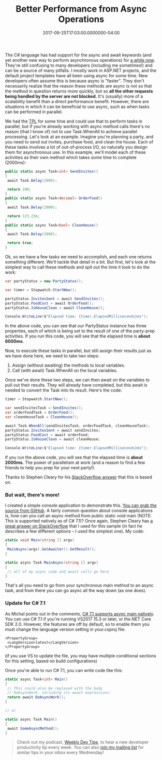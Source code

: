 ﻿---
title: Better Performance from Async Operations
date: "2017-09-25T17:03:00.0000000-04:00"
description: The C# language has had support for the async and await keywords
featuredImage: /img/better-performance-from-async-operations.png
---

The C# language has had support for the async and await keywords (and yet another new way to perform asynchronous operations) for [a while now](https://stackoverflow.com/questions/13179923/which-net-version-for-c-sharp-5-async-features). They're still confusing to many developers (including me sometimes!) and can be a source of many pitfalls. I mostly work in ASP.NET projects, and the default project templates have all been using async for some time. New developers often assume this is because async is "faster". They don't necessarily realize that the reason these methods are async is not so that the method in question returns more quickly, but so **all the other requests being handled by the server are not blocked.** It's (usually) more of a scalability benefit than a direct performance benefit. However, there are situations in which it can be beneficial to use async, such as when tasks can be performed in parallel.

We had the [TPL](https://msdn.microsoft.com/en-us/library/dd537609(v=vs.100).aspx) for some time and could use that to perform tasks in parallel, but if you're already working with async method calls there's no reason (that I know of) not to use Task.WhenAll to achieve parallel processing. Let's look at an example. Imagine you're planning a party, and you need to send out invites, purchase food, and clean the house. Each of these tasks involves a lot of out-of-process I/O, so naturally you design them for asynchronous use. In this example, we'll model each of these activities as their own method which takes some time to complete (2000ms):

```csharp
public static async Task<int> SendInvites()
{
 await Task.Delay(2000);

 return 100;
}
public static async Task<decimal> OrderFood()
{
 await Task.Delay(2000);

 return 123.23m;
}
public static async Task<bool> CleanHouse()
{
 await Task.Delay(2000);

 return true;
}
```

Ok, so we have a few tasks we need to accomplish, and each one returns something different. We'll tackle that detail in a bit. But first, let's look at the simplest way to call these methods and spit out the time it took to do the work:

```csharp
var partyStatus = new PartyStatus();

var timer = Stopwatch.StartNew();

partyStatus.InvitesSent = await SendInvites();
partyStatus.FoodCost = await OrderFood();
partyStatus.IsHouseClean = await CleanHouse();

Console.WriteLine($"Elapsed time: {timer.ElapsedMilliseconds}ms");
```

In the above code, you can see that our PartyStatus instance has three properties, each of which is being set to the result of one of the party-prep activities. If you run this code, you will see that the elapsed time is **about 6000ms**.

Now, to execute these tasks in parallel, but still assign their results just as we have done here, we need to take two steps:

1. Assign (without awaiting) the methods to local variables.
2. Call (with await) Task.WhenAll on the local variables.

Once we've done these two steps, we can then await on the variables to pull out their results. They will already have completed, but this await is needed to convert the Task into its result. Here's the code:

```csharp
timer = Stopwatch.StartNew();

var sendInvitesTask = SendInvites();
var orderFoodTask = OrderFood();
var cleanHouseTask = CleanHouse();

await Task.WhenAll(sendInvitesTask, orderFoodTask, cleanHouseTask);
partyStatus.InvitesSent = await sendInvites;
partyStatus.FoodCost = await orderFood;
partyStatus.IsHouseClean = await cleanHouse;

Console.WriteLine($"Elapsed time: {timer.ElapsedMilliseconds}ms");
```

If you run the above code, you will see that the elapsed time is **about 2000ms**. The power of parallelism at work (and a reason to find a few friends to help you prep for your next party!).

Thanks to Stephen Cleary for his [StackOverflow answer](https://stackoverflow.com/a/17197786/13729) that this is based on.

### But wait, there's more!

I created a simple console application to demonstrate this. [You can grab the source from GitHub](https://github.com/ardalis/WhenAllTest). A fairly common question about console applications is, how can you call an async method from public static void main (NOTE: This is supported natively as of C# 7.1)? Once again, Stephen Cleary has [a great answer on StackOverflow](https://stackoverflow.com/a/9212343/13729) that I used for this sample (in fact he describes a few different options – I used the simplest one). My code:

```csharp
static void Main(string [] args)
{
 MainAsync(args).GetAwaiter().GetResult();
}

static async Task MainAsync(string [] args)
{
 // all of my async code and await calls go here
}
```

That's all you need to go from your synchronous main method to an async task, and from there you can go async all the way down (as one does).

### Update for C# 7.1

As Michal points out in the comments, [C# 7.1 supports async main natively](https://docs.microsoft.com/en-us/dotnet/csharp/whats-new/csharp-7-1). You can use C# 7.1 if you're running VS2017 15.3 or later, or the.NET Core SDK 2.0. However, the features are off by default, so to enable them you must change the language version setting in your.csproj file:

```
<PropertyGroup>
 <LangVersion>latest</LangVersion>
</PropertyGroup>
```

(if you use VS to update the file, you may have multiple conditional sections for this setting, based on build configurations)

Once you're able to run C# 7.1, you can write code like this:

```csharp
static async Task<int> Main()
{
 // This could also be replaced with the body
 // DoAsyncWork, including its await expressions:
 return await DoAsyncWork();
}

// or

static async Task Main()
{
 await SomeAsyncMethod();
}
```

> Check out my podcast, [Weekly Dev Tips](http://www.weeklydevtips.com/), to hear a new developer productivity tip every week. You can also [join my mailing list](https://ardalis.com/tips) for similar tips in your inbox every Wednesday!

